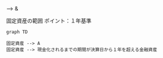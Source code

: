  --> 
 & 


固定資産の範囲
ポイント：１年基準
```mermaid
graph TD

固定資産 --> A
固定資産 --> 現金化されるまでの期間が決算日から１年を超える金融資産

```